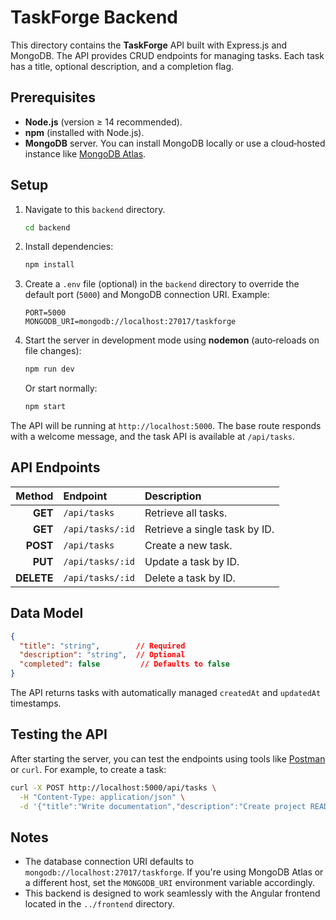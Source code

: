 # TaskForge Backend

This directory contains the **TaskForge** API built with Express.js and MongoDB. The API provides CRUD endpoints for managing tasks. Each task has a title, optional description, and a completion flag.

## Prerequisites

* **Node.js** (version ≥ 14 recommended).
* **npm** (installed with Node.js).
* **MongoDB** server. You can install MongoDB locally or use a cloud‑hosted instance like [MongoDB Atlas](https://www.mongodb.com/cloud/atlas).

## Setup

1. Navigate to this `backend` directory.

   ```bash
   cd backend
   ```

2. Install dependencies:

   ```bash
   npm install
   ```

3. Create a `.env` file (optional) in the `backend` directory to override the default port (`5000`) and MongoDB connection URI. Example:

   ```env
   PORT=5000
   MONGODB_URI=mongodb://localhost:27017/taskforge
   ```

4. Start the server in development mode using **nodemon** (auto‑reloads on file changes):

   ```bash
   npm run dev
   ```

   Or start normally:

   ```bash
   npm start
   ```

The API will be running at `http://localhost:5000`. The base route responds with a welcome message, and the task API is available at `/api/tasks`.

## API Endpoints

| Method | Endpoint           | Description                         |
|-------:|:-------------------|:------------------------------------|
| **GET**| `/api/tasks`       | Retrieve all tasks.                 |
| **GET**| `/api/tasks/:id`   | Retrieve a single task by ID.       |
| **POST**| `/api/tasks`       | Create a new task.                  |
| **PUT**| `/api/tasks/:id`   | Update a task by ID.                |
| **DELETE**| `/api/tasks/:id` | Delete a task by ID.                |

## Data Model

```json
{
  "title": "string",        // Required
  "description": "string",  // Optional
  "completed": false         // Defaults to false
}
```

The API returns tasks with automatically managed `createdAt` and `updatedAt` timestamps.

## Testing the API

After starting the server, you can test the endpoints using tools like [Postman](https://www.postman.com/) or `curl`. For example, to create a task:

```bash
curl -X POST http://localhost:5000/api/tasks \
  -H "Content-Type: application/json" \
  -d '{"title":"Write documentation","description":"Create project README","completed":false}'
```

## Notes

* The database connection URI defaults to `mongodb://localhost:27017/taskforge`. If you're using MongoDB Atlas or a different host, set the `MONGODB_URI` environment variable accordingly.
* This backend is designed to work seamlessly with the Angular frontend located in the `../frontend` directory.
